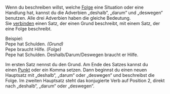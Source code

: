
Wenn du beschreiben willst, welche [Folge](https://learngerman.dw.com/de/darum-deshalb-deswegen/l-38466214/e-38470241#) eine Situation oder eine Handlung hat, kannst du die Adverbien „deshalb“, „darum“ und „deswegen“ benutzen. Alle drei Adverbien haben die gleiche Bedeutung. Sie [verbinden](https://learngerman.dw.com/de/darum-deshalb-deswegen/l-38466214/e-38470241#) einen Satz, der einen Grund beschreibt, mit einem Satz, der eine Folge beschreibt.

Beispiel:  
Pepe hat Schulden. _(Grund)_  
Pepe braucht Hilfe. _(Folge)_  
Pepe hat Schulden. Deshalb/Darum/Deswegen braucht er Hilfe.

Im ersten Satz nennst du den Grund. Am Ende des Satzes kannst du einen [Punkt](https://learngerman.dw.com/de/darum-deshalb-deswegen/l-38466214/e-38470241#) oder ein Komma setzen. Dann beginnst du einen neuen Hauptsatz mit „deshalb“, „darum“ oder „deswegen“ und beschreibst die Folge. Im zweiten Hauptsatz steht das konjugierte Verb auf Position 2, direkt nach „deshalb“, „darum“ oder „deswegen“.

